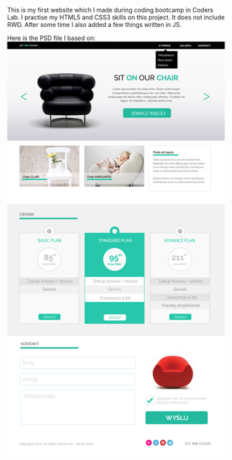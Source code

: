 This is my first website which I made during coding bootcamp in Coders Lab. I practise my HTML5 and CSS3 skills on this project.
It does not include RWD. After some time I also added a few things written in JS.

Here is the PSD file I based on:
<img src="images/warsztat1.jpg">
